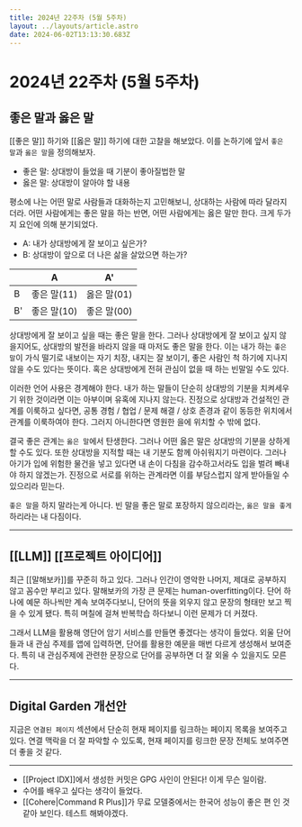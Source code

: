 ```yaml
---
title: 2024년 22주차 (5월 5주차)
layout: ../layouts/article.astro
date: 2024-06-02T13:13:30.683Z
---
```


# 2024년 22주차 (5월 5주차)

## 좋은 말과 옳은 말

[[좋은 말]] 하기와 [[옳은 말]] 하기에 대한 고찰을 해보았다. 이를 논하기에 앞서 `좋은 말`과 `옳은 말`을 정의해보자.

- 좋은 말: 상대방이 들었을 때 기분이 좋아질법한 말
- 옳은 말: 상대방이 알아야 할 내용

평소에 나는 어떤 말로 사람들과 대화하는지 고민해보니, 상대하는 사람에 따라 달라지더라. 어떤 사람에게는 좋은 말을 하는 반면, 어떤 사람에게는 옳은 말만 한다. 크게 두가지 요인에 의해 분기되었다.

- A: 내가 상대방에게 잘 보이고 싶은가?
- B: 상대방이 앞으로 더 나은 삶을 살았으면 하는가?

|    | A      | A'        |
|----|--------|-----------|
| B  | 좋은 말(11) |  옳은 말(01)  |
| B' | 좋은 말(10) |  좋은 말(00)  |

상대방에게 잘 보이고 싶을 때는 좋은 말을 한다. 그러나 상대방에게 잘 보이고 싶지 않을지어도, 상대방의 발전을 바라지 않을 때 마저도 좋은 말을 한다. 이는 내가 하는 `좋은 말`이 가식 떨기로 내보이는 자기 치장, 내지는 잘 보이기, 좋은 사람인 척 하기에 지나지 않을 수도 있다는 뜻이다. 혹은 상대방에게 전혀 관심이 없을 때 하는 빈말일 수도 있다.

이러한 언어 사용은 경계해야 한다. 내가 하는 말들이 단순히 상대방의 기분을 치켜세우기 위한 것이라면 이는 아부이며 유혹에 지나지 않는다. 진정으로 상대방과 건설적인 관계를 이룩하고 싶다면, 공통 경험 / 협업 / 문제 해결 / 상호 존경과 같이 동등한 위치에서 관계를 이룩하여야 한다. 그러지 아니한다면 영원한 을에 위치할 수 밖에 없다.

결국 좋은 관계는 `옳은 말`에서 탄생한다. 그러나 어떤 옳은 말은 상대방의 기분을 상하게 할 수도 있다. 또한 상대방을 지적할 때는 내 기분도 함께 아쉬워지기 마련이다. 그러나 아기가 입에 위험한 물건을 넣고 있다면 내 손이 다침을 감수하고서라도 입을 벌려 빼내야 하지 않겠는가. 진정으로 서로를 위하는 관계라면 이를 부담스럽지 않게 받아들일 수 있으리라 믿는다.

`좋은 말`을 하지 말라는게 아니다. 빈 말을 좋은 말로 포장하지 않으리라는, `옳은 말을 좋게` 하리라는 내 다짐이다. 

---

## [[LLM]] [[프로젝트 아이디어]]

최근 [[말해보카]]를 꾸준히 하고 있다. 그러나 인간이 영악한 나머지, 제대로 공부하지 않고 꼼수만 부리고 있다. 말해보카의 가장 큰 문제는 human-overfitting이다. 단어 하나에 예문 하나씩만 계속 보여주다보니, 단어의 뜻을 외우지 않고 문장의 형태만 보고 찍을 수 있게 됐다. 특히 며칠에 걸쳐 반복학습 하다보니 이런 문제가 더 커졌다.

그래서 LLM을 활용해 영단어 암기 서비스를 만들면 좋겠다는 생각이 들었다. 외울 단어들과 내 관심 주제를 앱에 입력하면, 단어를 활용한 예문을 매번 다르게 생성해서 보여준다. 특히 내 관심주제에 관련한 문장으로 단어를 공부하면 더 잘 외울 수 있을지도 모른다.

---

## Digital Garden 개선안

지금은 `연결된 페이지` 섹션에서 단순히 현재 페이지를 링크하는 페이지 목록을 보여주고 있다. 연결 맥락을 더 잘 파악할 수 있도록, 현재 페이지를 링크한 문장 전체도 보여주면 더 좋을 것 같다.

---

- [[Project IDX]]에서 생성한 커밋은 GPG 사인이 안된다! 이게 무슨 일이람. 
- 수어를 배우고 싶다는 생각이 들었다.
- [[Cohere|Command R Plus]]가 무료 모델중에서는 한국어 성능이 좋은 편 인 것 같아 보인다. 테스트 해봐야겠다.
